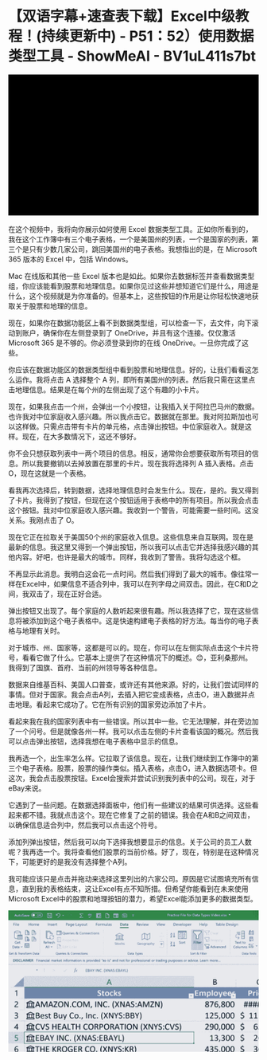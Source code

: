 # 【双语字幕+速查表下载】Excel中级教程！(持续更新中) - P51：52）使用数据类型工具 - ShowMeAI - BV1uL411s7bt

![](img/3423fb3330066a5b6f2412a63d529627_0.png)

在这个视频中，我将向你展示如何使用 Excel 数据类型工具。正如你所看到的，我在这个工作簿中有三个电子表格，一个是美国州的列表，一个是国家的列表，第三个是只有少数几家公司，跳回美国州的电子表格。我想指出的是，在 Microsoft 365 版本的 Excel 中，包括 Windows。

Mac 在线版和其他一些 Excel 版本也是如此。如果你去数据标签并查看数据类型组，你应该能看到股票和地理信息。如果你见过这些并想知道它们是什么，用途是什么，这个视频就是为你准备的。但基本上，这些按钮的作用是让你轻松快速地获取关于股票和地理的信息。

现在，如果你在数据功能区上看不到数据类型组，可以检查一下，去文件，向下滚动到账户，确保你在左侧登录到了 OneDrive，并且有这个连接。仅仅激活 Microsoft 365 是不够的。你必须登录到你的在线 OneDrive。一旦你完成了这些。

你应该在数据功能区的数据类型组中看到股票和地理信息。好的，让我们看看这怎么运作。我将点击 A 选择整个 A 列，即所有美国州的列表。然后我只需在这里点击地理信息。结果是在每个州的左侧出现了这个有趣的小卡片。

现在，如果我点击一个州，会弹出一个小按钮，让我插入关于阿拉巴马州的数据。也许我对中位家庭收入感兴趣。所以我点击它。数据就在那里。我对阿拉斯加也可以这样做。只需点击带有卡片的单元格，点击弹出按钮。中位家庭收入。就是这样。现在，在大多数情况下，这还不够好。

你不会只想获取列表中一两个项目的信息。相反，通常你会想要获取所有项目的信息。所以我要撤销以去掉放置在那里的卡片。现在我将选择列 A 插入表格。点击 O，现在这就是一个表格。

看我再次选择后，转到数据，选择地理信息时会发生什么。现在，是的。我又得到了卡片。我得到了按钮，但现在这个按钮适用于表格中的所有项目。所以我会点击这个按钮。我对中位家庭收入感兴趣。我收到一个警告，可能需要一些时间。这没关系。我刚点击了 O。

现在它正在拉取关于美国50个州的家庭收入信息。这些信息来自互联网。现在是最新的信息。我这里又得到一个弹出按钮，所以我可以点击它并选择我感兴趣的其他内容。好吧，也许是最大的城市。同样，我收到了警告。我将勾选这个框。

不再显示此消息。我明白这会花一点时间。然后我们得到了最大的城市。像往常一样在Excel中，如果信息不适合列中，我可以在列字母之间双击。因此，在C和D之间，我双击了，现在正好合适。

弹出按钮又出现了。每个家庭的人数听起来很有趣。所以我选择了它，现在这些信息将被添加到这个电子表格中。这是快速构建电子表格的好方法。每当你的电子表格与地理有关时。

对于城市、州、国家等，这都是可以的。现在，你可以在左侧实际点击这个卡片符号，看看它做了什么。它基本上提供了在这种情况下的概述。😊，亚利桑那州。我得到了国旗、首府、当前的州领导等各种信息。

数据来自维基百科、美国人口普查，或许还有其他来源。好的，让我们尝试同样的事情。但对于国家。我会点击A列，去插入把它变成表格，点击O，进入数据并点击地理。看起来它成功了。它在所有识别的国家旁边添加了卡片。

看起来我在我的国家列表中有一些错误。所以其中一些。它无法理解，并在旁边加了一个问号。但是就像各州一样。我可以点击左侧的卡片查看该国的概况。然后我可以点击弹出按钮，选择我想在电子表格中显示的信息。

我再选一个，出生率怎么样。它拉取了该信息。现在，让我们继续到工作簿中的第三个电子表格。股票，股票的操作类似。插入表格，点击O，进入数据选项卡。但这次，我会点击股票按钮。Excel会搜索并尝试识别我列表中的公司。现在，对于eBay来说。

它遇到了一些问题。在数据选择面板中，他们有一些建议的结果可供选择。这些看起来都不错。我就点击这个。现在它修复了之前的错误。我会在A和B之间双击，以确保信息适合列中，然后我可以点击这个符号。

添加列弹出按钮，然后我可以向下选择我想要显示的信息。关于公司的员工人数呢？我再选一个。我将查看他们股票的当前价格。好了，现在，特别是在这种情况下，可能更好的是我没有选择整个A列。

我可能应该只是点击并拖动来选择这里列出的六家公司。原因是它试图填充所有信息，直到我的表格结束，这让Excel有点不知所措。但希望你能看到在未来使用Microsoft Excel中的股票和地理按钮的潜力，希望Excel能添加更多的数据类型。

![](img/3423fb3330066a5b6f2412a63d529627_2.png)
